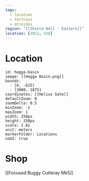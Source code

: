 ```yaml
---
tags:
  - location
  - fortress
  - atreides
region: "[[Shield Wall - Eastern]]"
location: [2022, 438]
---
```

# Location
```leaflet
id: hagga-basin
image: [[Hagga Basin.png]]
bounds:
  - [0, -625]
  - [3000, 1875]
coordinates: [[Helius Gate]]
defaultZoom: 0
zoomDelta: 0.5
minZoom: -2
maxZoom: 1
width: 250px
height: 250px
scale: 2.81
unit: meters
markerFolder: Locations
noUI: true
```
# Shop

[[Focused Buggy Cutteray Mk5]]